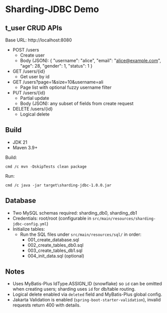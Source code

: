 # Sharding-JDBC Demo

## t_user CRUD APIs

Base URL: http://localhost:8080

- POST /users
  - Create user
  - Body (JSON):
    {
      "username": "alice",
      "email": "alice@example.com",
      "age": 28,
      "gender": 1,
      "status": 1
    }
- GET /users/{id}
  - Get user by id
- GET /users?page=1&size=10&username=ali
  - Page list with optional fuzzy username filter
- PUT /users/{id}
  - Partial update
  - Body (JSON): any subset of fields from create request
- DELETE /users/{id}
  - Logical delete

## Build

- JDK 21
- Maven 3.9+

Build:

```
cmd /c mvn -DskipTests clean package
```

Run:

```
cmd /c java -jar target\sharding-jdbc-1.0.0.jar
```

## Database

- Two MySQL schemas required: sharding_db0, sharding_db1
- Credentials: root/root (configurable in `src/main/resources/sharding-jdbc-config.yml`)
- Initialize tables:
  - Run the SQL files under `src/main/resources/sql/` in order:
    - 001_create_database.sql
    - 002_create_tables_db0.sql
    - 003_create_tables_db1.sql
    - 004_init_data.sql (optional)

## Notes

- Uses MyBatis-Plus IdType.ASSIGN_ID (snowflake) so `id` can be omitted when creating users; sharding uses `id` for db/table routing.
- Logical delete enabled via `deleted` field and MyBatis-Plus global config.
- Jakarta Validation is enabled (`spring-boot-starter-validation`), invalid requests return 400 with details.

